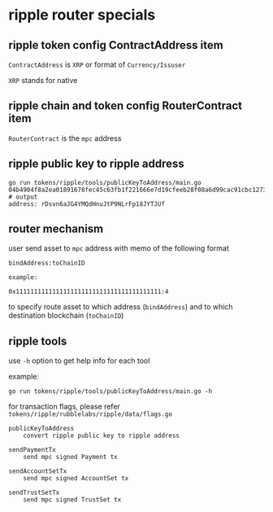 # ripple router specials

## ripple token config ContractAddress item

`ContractAddress` is `XRP` or format of `Currency/Issuser`

`XRP` stands for native

## ripple chain and token config RouterContract item

`RouterContract` is the `mpc` address

## ripple public key to ripple address

```shell
go run tokens/ripple/tools/publicKeyToAddress/main.go 04b4904f8a2ea01891678fec45c63fb1f221666e7d19cfeeb28f08a6d99cac91cbc12731f4c144aef501e34a6eaa0b5418ed5d138b192964bc5ccf4cde67246ca3
# output
address: rDsvn6aJG4YMQdHnuJtP9NLrFp18JYTJUf
```

## router mechanism

user send asset to `mpc` address with memo of the following format

```
bindAddress:toChainID

example:

0x1111111111111111111111111111111111111111:4
```

to specify route asset to which address (`bindAddress`)
and to which destination blockchain (`toChainID`)

## ripple tools

use `-h` option to get help info for each tool

example:

```shell
go run tokens/ripple/tools/publicKeyToAddress/main.go -h
```

for transaction flags, please refer `tokens/ripple/rubblelabs/ripple/data/flags.go`

```text
publicKeyToAddress
	convert ripple public key to ripple address

sendPaymentTx
	send mpc signed Payment tx

sendAccountSetTx
	send mpc signed AccountSet tx

sendTrustSetTx
	send mpc signed TrustSet tx
```
